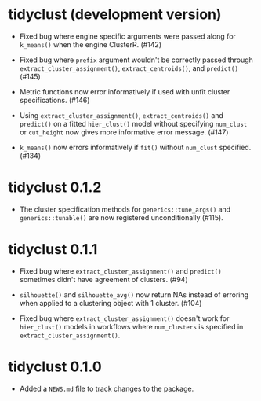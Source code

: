 # tidyclust (development version)

* Fixed bug where engine specific arguments were passed along for `k_means()` when the engine ClusterR. (#142)

* Fixed bug where `prefix` argument wouldn't be correctly passed through `extract_cluster_assignment()`, `extract_centroids()`, and `predict()` (#145)

* Metric functions now error informatively if used with unfit cluster specifications. (#146)

* Using `extract_cluster_assignment()`, `extract_centroids()` and `predict()` on a fitted `hier_clust()` model without specifying `num_clust` or `cut_height` now gives more informative error message. (#147)

* `k_means()` now errors informatively if `fit()` without `num_clust` specified. (#134)

# tidyclust 0.1.2

* The cluster specification methods for `generics::tune_args()` and `generics::tunable()` are now registered unconditionally (#115).

# tidyclust 0.1.1

* Fixed bug where `extract_cluster_assignment()` and `predict()` sometimes didn't have agreement of clusters. (#94)

* `silhouette()` and `silhouette_avg()` now return NAs instead of erroring when applied to a clustering object with 1 cluster. (#104)

* Fixed bug where `extract_cluster_assignment()` doesn't work for `hier_clust()` models in workflows where `num_clusters` is specified in `extract_cluster_assignment()`.

# tidyclust 0.1.0

* Added a `NEWS.md` file to track changes to the package.
